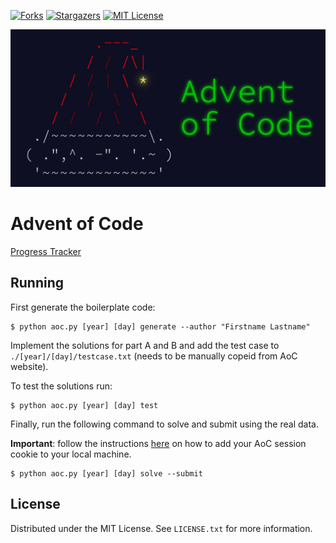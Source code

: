 <div id="top"></div>

[![Forks][forks-shield]][forks-url]
[![Stargazers][stars-shield]][stars-url]
[![MIT License][license-shield]][license-url]

<div align="center">
  <a href="https://github.com/ErikBavenstrand/Advent-of-Code">
    <img src="images/AoC.jpg" alt="Logo">
  </a>
</div>

# Advent of Code

[Progress Tracker](https://github.com/ErikBavenstrand/Advent-of-Code/blob/main/PROGRESS.md)

## Running

First generate the boilerplate code:

```
$ python aoc.py [year] [day] generate --author "Firstname Lastname"
```

Implement the solutions for part A and B and add the test case to `./[year]/[day]/testcase.txt` (needs to be manually copeid from AoC website).

To test the solutions run:

```
$ python aoc.py [year] [day] test
```

Finally, run the following command to solve and submit using the real data.

**Important**: follow the instructions [here](https://github.com/wimglenn/advent-of-code-data#quickstart) on how to add your AoC session cookie to your local machine.

```
$ python aoc.py [year] [day] solve --submit
```

## License

Distributed under the MIT License. See `LICENSE.txt` for more information.

[forks-shield]: https://img.shields.io/github/forks/ErikBavenstrand/Advent-of-Code.svg?style=for-the-badge
[forks-url]: https://github.com/ErikBavenstrand/Advent-of-Code/network/members
[stars-shield]: https://img.shields.io/github/stars/ErikBavenstrand/Advent-of-Code.svg?style=for-the-badge
[stars-url]: https://github.com/ErikBavenstrand/Advent-of-Code/stargazers
[license-shield]: https://img.shields.io/github/license/ErikBavenstrand/Advent-of-Code.svg?style=for-the-badge
[license-url]: https://github.com/ErikBavenstrand/Advent-of-Code/blob/master/LICENSE.txt
